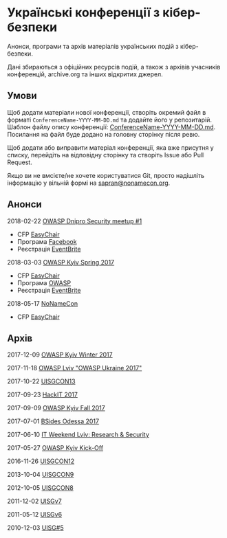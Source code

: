 # Українські конференції з кібер-безпеки
Анонси, програми та архів матеріалів українських подій з кібер-безпеки.

Дані збираються з офіційних ресурсів подій, а також з архівів учасників конференцій, archive.org та інших відкритих джерел.

## Умови 
Щоб додати матеріали нової конференції, створіть окремий файл в форматі `ConferenceName-YYYY-MM-DD.md` та додайте його у репозитарій. Шаблон файлу опису конференції: [ConferenceName-YYYY-MM-DD.md](ConferenceName-YYYY-MM-DD.md). Посилання на файл буде додано на головну сторінку після ревю.

Щоб додати або виправити матеріал конференції, яка вже присутня у списку, перейдіть на відповідну сторінку та створіть Issue або Pull Request.

Якщо ви не вмсієте/не хочете користуватися Git, просто надішліть інформацію у вільній формі на sapran@nonamecon.org.

## Анонси

2018-02-22	[OWASP Dnipro Security meetup #1](https://www.owasp.org/index.php/Dnipro)
- CFP [EasyChair](https://easychair.org/cfp/od_sm1_2018)
- Програма [Facebook](https://www.facebook.com/events/390549114729552/)
- Реєстрація [EventBrite](https://www.eventbrite.com/e/owasp-dnipro-security-meetup-1-tickets-41684751213)

2018-03-03	[OWASP Kyiv Spring 2017](https://www.owasp.org/index.php/Kyiv)
- CFP [EasyChair](https://easychair.org/cfp/OK-Q1-2018)
- Програма [OWASP](https://www.owasp.org/index.php/Kyiv#tab=Future_Events)
- Реєстрація [EventBrite](https://www.eventbrite.com/e/owasp-kyiv-meetup-spring-2018-tickets-41664807561)

2018-05-17	[NoNameCon](https://nonamecon.org)
- CFP [EasyChair](https://easychair.org/cfp/NNC2018)

## Архів

2017-12-09	[OWASP Kyiv Winter 2017](owaspkyiv-2017-12-02.md)

2017-11-18	[OWASP Lviv "OWASP Ukraine 2017"](owaspukraine-2017-11-18.md)

2017-10-22	[UISGCON13](uisgcon13-2017-20-22.md)

2017-09-23	[HackIT 2017](hackit-2017-09-23.md)

2017-09-09	[OWASP Kyiv Fall 2017](owaspkyiv-2017-09-09.md)

2017-07-01	[BSides Odessa 2017](bsidesodessa-2017-07-01.md)

2017-06-10	[IT Weekend Lviv: Research & Security](itweekendlviv-2017-06-10.md)

2017-05-27	[OWASP Kyiv Kick-Off](owaspkyiv-2017-05-27.md)

2016-11-26	[UISGCON12](uisgcon12-2016-11-26.md)

2013-10-04	[UISGCON9](uisgcon9-2013-10-04.md)

2012-10-05	[UISGCON8](uisgcon8-2012-10-05.md)

2011-12-02	[UISGv7](uisg7-2011-12-02.md)

2011-05-12	[UISGv6](uisg6-2011-05-12.md)

2010-12-03	[UISG#5](uisg5-2010-12-03.md)
